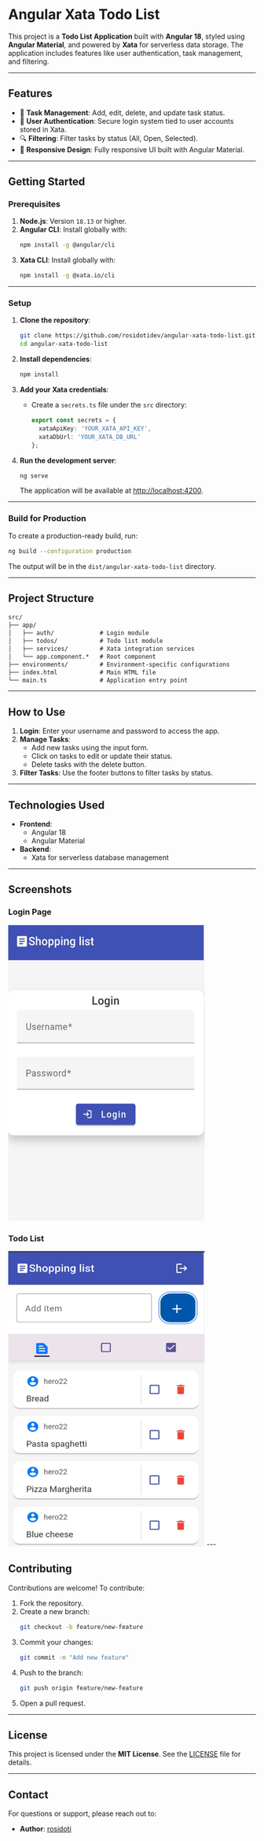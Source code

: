 
# **Angular Xata Todo List**

This project is a **Todo List Application** built with **Angular 18**, styled using **Angular Material**, and powered by **Xata** for serverless data storage. The application includes features like user authentication, task management, and filtering.

---

## **Features**
- 📝 **Task Management**: Add, edit, delete, and update task status.
- 👥 **User Authentication**: Secure login system tied to user accounts stored in Xata.
- 🔍 **Filtering**: Filter tasks by status (All, Open, Selected).
- 📱 **Responsive Design**: Fully responsive UI built with Angular Material.

---

## **Getting Started**

### **Prerequisites**
1. **Node.js**: Version `18.13` or higher.
2. **Angular CLI**: Install globally with:
   ```bash
   npm install -g @angular/cli
   ```
3. **Xata CLI**: Install globally with:
   ```bash
   npm install -g @xata.io/cli
   ```

---

### **Setup**
1. **Clone the repository**:
   ```bash
   git clone https://github.com/rosidotidev/angular-xata-todo-list.git
   cd angular-xata-todo-list
   ```

2. **Install dependencies**:
   ```bash
   npm install
   ```

3. **Add your Xata credentials**:
   - Create a `secrets.ts` file under the `src` directory:
     ```typescript
     export const secrets = {
       xataApiKey: 'YOUR_XATA_API_KEY',
       xataDbUrl: 'YOUR_XATA_DB_URL'
     };
     ```

4. **Run the development server**:
   ```bash
   ng serve
   ```
   The application will be available at [http://localhost:4200](http://localhost:4200).

---

### **Build for Production**
To create a production-ready build, run:
```bash
ng build --configuration production
```
The output will be in the `dist/angular-xata-todo-list` directory.

---

## **Project Structure**
```
src/
├── app/
│   ├── auth/             # Login module
│   ├── todos/            # Todo list module
│   ├── services/         # Xata integration services
│   └── app.component.*   # Root component
├── environments/         # Environment-specific configurations
├── index.html            # Main HTML file
└── main.ts               # Application entry point
```

---

## **How to Use**
1. **Login**: Enter your username and password to access the app.
2. **Manage Tasks**:
   - Add new tasks using the input form.
   - Click on tasks to edit or update their status.
   - Delete tasks with the delete button.
3. **Filter Tasks**: Use the footer buttons to filter tasks by status.

---

## **Technologies Used**
- **Frontend**:
  - Angular 18
  - Angular Material
- **Backend**:
  - Xata for serverless database management

---

## **Screenshots**
### **Login Page**
<img src="https://raw.githubusercontent.com/rosidotidev/angular_xata_todo_list/refs/heads/main/login.jpeg" width="400" height="600">

### **Todo List**
<img src="https://raw.githubusercontent.com/rosidotidev/angular_xata_todo_list/refs/heads/main/todo-list.jpeg" width="400" height="600">
---

## **Contributing**
Contributions are welcome! To contribute:
1. Fork the repository.
2. Create a new branch:
   ```bash
   git checkout -b feature/new-feature
   ```
3. Commit your changes:
   ```bash
   git commit -m "Add new feature"
   ```
4. Push to the branch:
   ```bash
   git push origin feature/new-feature
   ```
5. Open a pull request.

---

## **License**
This project is licensed under the **MIT License**. See the [LICENSE](LICENSE) file for details.

---

## **Contact**
For questions or support, please reach out to:
- **Author**: [rosidoti](mailto:rosidotidev@gmail.com)

